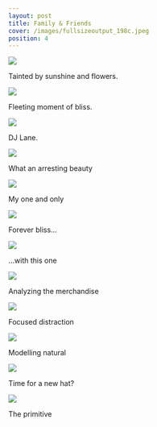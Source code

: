 ```yaml
---
layout: post
title: Family & Friends
cover: /images/fullsizeoutput_198c.jpeg
position: 4
---
```



<div class="photo">
  <img src="/images/fullsizeoutput_198c.jpeg"/>
  <p>Tainted by sunshine and flowers.</p>
</div>

<div class="photo">
  <img src="/images/ff1.JPG"/>
  <p>Fleeting moment of bliss.</p>
</div>

<div class="photo">
  <img src="/images/lane1027.jpg"/>
  <p>DJ Lane.</p>
</div>

<div class="photo">
  <img src="/images/ff3.jpg"/>
  <p>What an arresting beauty</p>
</div>

<div class="photo">
  <img src="/images/ff14.jpg"/>
  <p>My one and only</p>
</div>

<div class="photo">
    <div class="left">
  <img src="/images/ff7.JPG"/>
  <p>Forever bliss...</p>
  </div>
  <div class="right">
    <img src="/images/ff8.jpg"/>
    <p>...with this one</p>
  </div>
</div>

<div class="photo">
  <img src="/images/ff5.JPG"/>
  <p>Analyzing the merchandise</p>
</div>

<div class="photo">
  <img src="/images/ff6.JPG"/>
  <p>Focused distraction</p>
</div>

<div class="photo">
  <img src="/images/ff9.jpg"/>
  <p>Modelling natural</p>
</div>

<div class="photo">
  <img src="/images/ff10.jpg"/>
  <p>Time for a new hat?</p>
</div>

<div class="photo">
  <img src="/images/ff13.jpg"/>
  <p>The primitive</p>
</div>
